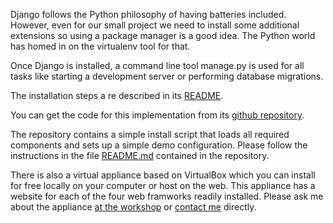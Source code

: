 Django follows the Python philosophy of having batteries included. However, even for our small project we need to install some additional extensions so using a package manager is a good idea. The Python world has homed in on the virtualenv tool for that. 

Once Django is installed, a command line tool manage.py is used for all tasks like starting a development server or performing database migrations. 

The installation steps a re described in its [README](https://github.com/cocomore/fuxcon2013_django#readme).

You can get the code for this implementation from its [github repository](https://github.com/cocomore/fuxcon2013_django/).

The repository contains a simple install script that loads all required components and sets up a simple demo configuration. Please follow the instructions in the file [README.md](https://github.com/cocomore/fuxcon2013_django#readme) contained in the repository.

There is also a virtual appliance based on VirtualBox which you can install for free locally on your computer or host on the web. This appliance has a website for each of the four web framworks readily installed. Please ask me about the appliance [at the workshop](http://fuxcon.de) or [contact me](http://www.cocomore.com/contact) directly.